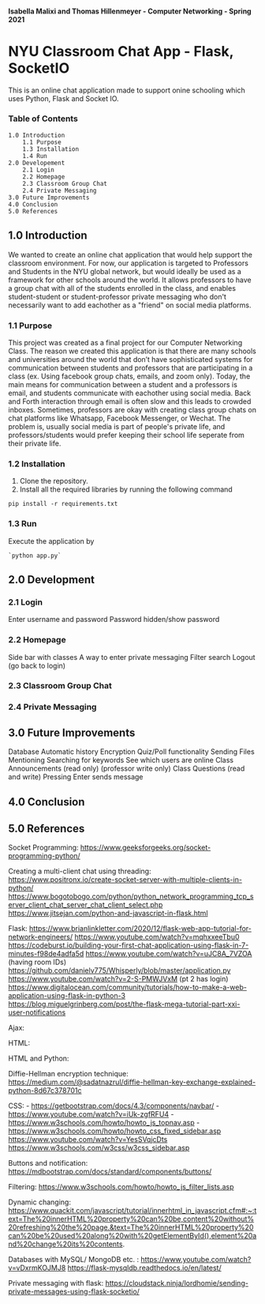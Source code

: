 #### Isabella Malixi and Thomas Hillenmeyer - Computer Networking - Spring 2021

# NYU Classroom Chat App - Flask, SocketIO

This is an online chat application made to support onine schooling which uses Python, Flask and Socket IO.

### Table of Contents

    1.0 Introduction
        1.1 Purpose
        1.3 Installation
        1.4 Run
    2.0 Developement
        2.1 Login
        2.2 Homepage
        2.3 Classroom Group Chat
        2.4 Private Messaging
    3.0 Future Improvements
    4.0 Conclusion
    5.0 References

## 1.0 Introduction

We wanted to create an online chat application that would help support the classroom environment. For now, our application is targeted to Professors and Students in the NYU global network, but would ideally be used as a framework for other schools around the world. It allows professors to have a group chat with all of the students enrolled in the class, and enables student-student or student-professor private messaging who don't necessarily want to add eachother as a "friend" on social media platforms.

### 1.1 Purpose

This project was created as a final project for our Computer Networking Class. The reason we created this application is that there are many schools and universities around the world that don’t have sophisticated systems for communication between students and professors that are participating in a class (ex. Using facebook group chats, emails, and zoom only).
Today, the main means for communication between a student and a professors is email, and students communicate with eachother using social media. Back and Forth interaction through email is often slow and this leads to crowded inboxes. Sometimes, professors are okay with creating class group chats on chat platforms like Whatsapp, Facebook Messenger, or Wechat. The problem is, usually social media is part of people's private life, and professors/students would prefer keeping their school life seperate from their private life.

### 1.2 Installation

1.  Clone the repository.
2.  Install all the required libraries by running the following command

`pip install -r requirements.txt`

### 1.3 Run

Execute the application by

    `python app.py`

## 2.0 Development

### 2.1 Login

Enter username and password
Password hidden/show password

### 2.2 Homepage

Side bar with classes
A way to enter private messaging
Filter search
Logout (go back to login)

### 2.3 Classroom Group Chat

### 2.4 Private Messaging

## 3.0 Future Improvements

Database
Automatic history
Encryption
Quiz/Poll functionality
Sending Files
Mentioning
Searching for keywords
See which users are online
Class Announcements (read only) (professor write only)
Class Questions (read and write)
Pressing Enter sends message

## 4.0 Conclusion

## 5.0 References

Socket Programming:
    https://www.geeksforgeeks.org/socket-programming-python/

Creating a multi-client chat using threading:
    https://www.positronx.io/create-socket-server-with-multiple-clients-in-python/
    https://www.bogotobogo.com/python/python_network_programming_tcp_server_client_chat_server_chat_client_select.php
    https://www.jitsejan.com/python-and-javascript-in-flask.html

Flask:
    https://www.brianlinkletter.com/2020/12/flask-web-app-tutorial-for-network-engineers/
    https://www.youtube.com/watch?v=mqhxxeeTbu0
    https://codeburst.io/building-your-first-chat-application-using-flask-in-7-minutes-f98de4adfa5d
    https://www.youtube.com/watch?v=uJC8A_7VZOA (having room IDs)
    https://github.com/danielv775/Whisperly/blob/master/application.py
    https://www.youtube.com/watch?v=2-S-PMWJVxM (pt 2 has login)
    https://www.digitalocean.com/community/tutorials/how-to-make-a-web-application-using-flask-in-python-3
    https://blog.miguelgrinberg.com/post/the-flask-mega-tutorial-part-xxi-user-notifications

Ajax:

HTML:

HTML and Python:

Diffie-Hellman encryption technique:
    https://medium.com/@sadatnazrul/diffie-hellman-key-exchange-explained-python-8d67c378701c

CSS:
    - https://getbootstrap.com/docs/4.3/components/navbar/
    - https://www.youtube.com/watch?v=iUk-zgfRFU4
    - https://www.w3schools.com/howto/howto_js_topnav.asp
    - https://www.w3schools.com/howto/howto_css_fixed_sidebar.asp
    https://www.youtube.com/watch?v=YesSVqjcDts
    https://www.w3schools.com/w3css/w3css_sidebar.asp

Buttons and notification:
    https://mdbootstrap.com/docs/standard/components/buttons/

Filtering:
    https://www.w3schools.com/howto/howto_js_filter_lists.asp

Dynamic changing:
    https://www.quackit.com/javascript/tutorial/innerhtml_in_javascript.cfm#:~:text=The%20innerHTML%20property%20can%20be,content%20without%20refreshing%20the%20page.&text=The%20innerHTML%20property%20can%20be%20used%20along%20with%20getElementById(),element%20and%20change%20its%20contents.

Databases with MySQL/ MongoDB etc. :
    https://www.youtube.com/watch?v=vDxrmKOJMJ8
    https://flask-mysqldb.readthedocs.io/en/latest/

Private messaging with flask:
    https://cloudstack.ninja/lordhomie/sending-private-messages-using-flask-socketio/
